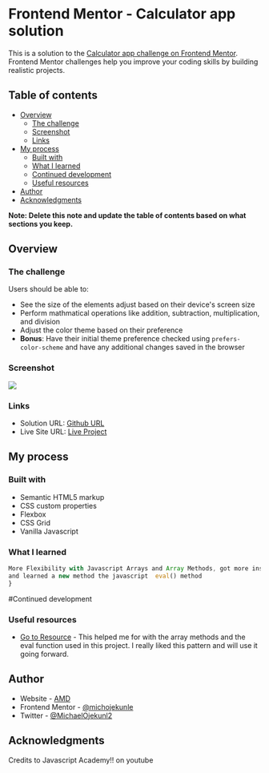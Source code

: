 # Frontend Mentor - Calculator app solution

This is a solution to the [Calculator app challenge on Frontend Mentor](https://www.frontendmentor.io/challenges/calculator-app-9lteq5N29). Frontend Mentor challenges help you improve your coding skills by building realistic projects. 

## Table of contents

- [Overview](#overview)
  - [The challenge](#the-challenge)
  - [Screenshot](#screenshot)
  - [Links](#links)
- [My process](#my-process)
  - [Built with](#built-with)
  - [What I learned](#what-i-learned)
  - [Continued development](#continued-development)
  - [Useful resources](#useful-resources)
- [Author](#author)
- [Acknowledgments](#acknowledgments)

**Note: Delete this note and update the table of contents based on what sections you keep.**

## Overview

### The challenge

Users should be able to:

- See the size of the elements adjust based on their device's screen size
- Perform mathmatical operations like addition, subtraction, multiplication, and division
- Adjust the color theme based on their preference
- **Bonus**: Have their initial theme preference checked using `prefers-color-scheme` and have any additional changes saved in the browser

### Screenshot

![](./screenshot.jpg)

### Links

- Solution URL: [Github URL](https://github.com/michojekunle/Calculator-App)
- Live Site URL: [Live Project](https://my-calculator-application1.netlify.app/)

## My process

### Built with

- Semantic HTML5 markup
- CSS custom properties
- Flexbox
- CSS Grid
- Vanilla Javascript

### What I learned


```js
More Flexibility with Javascript Arrays and Array Methods, got more insight on the beauty of the Switch Statement Javascript
and learned a new method the javascript  eval() method
}
```
#Continued development
### Useful resources

- [Go to Resource](https://youtu.be/QS6Y0ezhyCs) - This helped me for with the array methods and the eval function used in this project. I really liked this pattern and will use it going forward.

## Author

- Website - [AMD](https://github.com/michojekunle)
- Frontend Mentor - [@michojekunle](https://www.frontendmentor.io/profile/michojekunle)
- Twitter - [@MichaelOjekunl2](https://www.twitter.com/@MichaelOjekunl2)

## Acknowledgments
Credits to Javascript Academy!! on youtube 
